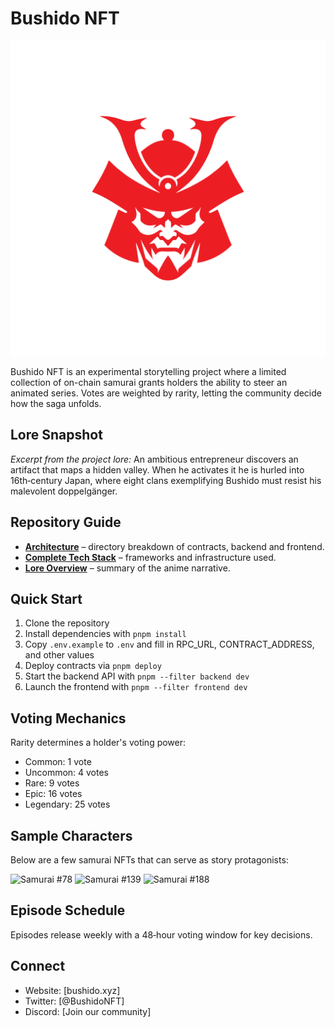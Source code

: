 # Bushido NFT

![Bushido Logo](Bushido-Logo-RED.jpg)

Bushido NFT is an experimental storytelling project where a limited collection of on-chain samurai grants holders the ability to steer an animated series. Votes are weighted by rarity, letting the community decide how the saga unfolds.

## Lore Snapshot

*Excerpt from the project lore:* An ambitious entrepreneur discovers an artifact that maps a hidden valley. When he activates it he is hurled into 16th‑century Japan, where eight clans exemplifying Bushido must resist his malevolent doppelgänger.

## Repository Guide

- **[Architecture](Architecture.md)** – directory breakdown of contracts, backend and frontend.
- **[Complete Tech Stack](CompleteTechStack.md)** – frameworks and infrastructure used.
- **[Lore Overview](docs/Lore.md)** – summary of the anime narrative.

## Quick Start

1. Clone the repository
2. Install dependencies with `pnpm install`
3. Copy `.env.example` to `.env` and fill in RPC_URL, CONTRACT_ADDRESS, and other values
4. Deploy contracts via `pnpm deploy`
5. Start the backend API with `pnpm --filter backend dev`
6. Launch the frontend with `pnpm --filter frontend dev`

## Voting Mechanics

Rarity determines a holder's voting power:

- Common: 1 vote
- Uncommon: 4 votes
- Rare: 9 votes
- Epic: 16 votes
- Legendary: 25 votes

## Sample Characters

Below are a few samurai NFTs that can serve as story protagonists:

![Samurai #78](78.jpg)
![Samurai #139](139.jpg)
![Samurai #188](188.jpg)

## Episode Schedule

Episodes release weekly with a 48‑hour voting window for key decisions.

## Connect

- Website: [bushido.xyz]
- Twitter: [@BushidoNFT]
- Discord: [Join our community]

